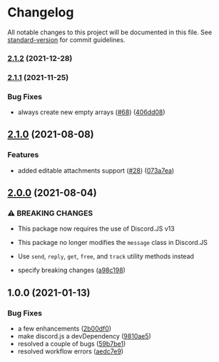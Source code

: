 # Changelog

All notable changes to this project will be documented in this file. See [standard-version](https://github.com/conventional-changelog/standard-version) for commit guidelines.

### [2.1.2](https://github.com/skyra-project/editable-commands/compare/v2.1.1...v2.1.2) (2021-12-28)

### [2.1.1](https://github.com/skyra-project/editable-commands/compare/v2.1.0...v2.1.1) (2021-11-25)

### Bug Fixes

-   always create new empty arrays ([#68](https://github.com/skyra-project/editable-commands/issues/68)) ([406dd08](https://github.com/skyra-project/editable-commands/commit/406dd08835919bee2b7f81eade9dd7b36f113f46))

## [2.1.0](https://github.com/skyra-project/editable-commands/compare/v2.0.0...v2.1.0) (2021-08-08)

### Features

-   added editable attachments support ([#28](https://github.com/skyra-project/editable-commands/issues/28)) ([073a7ea](https://github.com/skyra-project/editable-commands/commit/073a7ead898d5bf1f5e321b235f5af5f21eee858))

## [2.0.0](https://github.com/skyra-project/editable-commands/compare/v1.0.0...v2.0.0) (2021-08-04)

### ⚠ BREAKING CHANGES

-   This package now requires the use of Discord.JS v13
-   This package no longer modifies the `message` class in Discord.JS
-   Use `send`, `reply`, `get`, `free`, and `track` utility methods instead

-   specify breaking changes ([a98c198](https://github.com/skyra-project/editable-commands/commit/a98c1986bd7114acf41881d58f7707d8068e7acc))

## 1.0.0 (2021-01-13)

### Bug Fixes

-   a few enhancements ([2b00df0](https://github.com/skyra-project/editable-commands/commit/2b00df0021b98e86a3d28f3b30a96c41dfe3f34c))
-   make discord.js a devDependency ([9810ae5](https://github.com/skyra-project/editable-commands/commit/9810ae5010388a28c4ae887d8f360b5c0f159873))
-   resolved a couple of bugs ([59b7be1](https://github.com/skyra-project/editable-commands/commit/59b7be1eb36550d0ddf2b473d2ce4cde1265219c))
-   resolved workflow errors ([aedc7e9](https://github.com/skyra-project/editable-commands/commit/aedc7e971614279994ccdcfba23da174e2e6880e))
